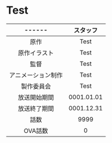 # Test

|------|スタッフ|
|:------:|:------:|
|原作|Test|
|原作イラスト|Test|
|監督|Test|
|アニメーション制作|Test|
|製作委員会|Test|
|放送開始期間|0001.01.01|
|放送終了期間|0001.12.31|
|話数|9999|
|OVA話数|0|
